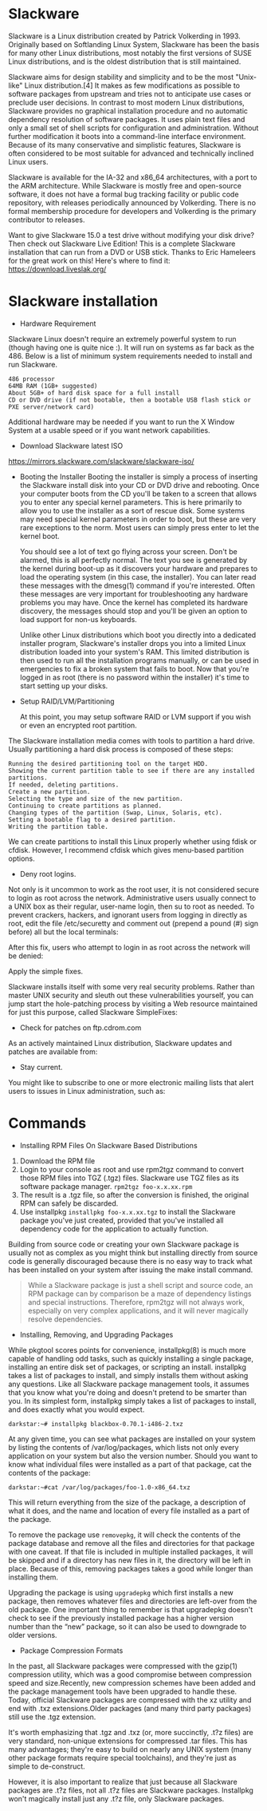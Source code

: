 # Slackware

Slackware is a Linux distribution created by Patrick Volkerding in 1993. Originally based on Softlanding Linux System, Slackware has been the basis for many other Linux distributions, most notably the first versions of SUSE Linux distributions, and is the oldest distribution that is still maintained.

Slackware aims for design stability and simplicity and to be the most "Unix-like" Linux distribution.[4] It makes as few modifications as possible to software packages from upstream and tries not to anticipate use cases or preclude user decisions. In contrast to most modern Linux distributions, Slackware provides no graphical installation procedure and no automatic dependency resolution of software packages. It uses plain text files and only a small set of shell scripts for configuration and administration. Without further modification it boots into a command-line interface environment. Because of its many conservative and simplistic features, Slackware is often considered to be most suitable for advanced and technically inclined Linux users.

Slackware is available for the IA-32 and x86_64 architectures, with a port to the ARM architecture. While Slackware is mostly free and open-source software, it does not have a formal bug tracking facility or public code repository, with releases periodically announced by Volkerding. There is no formal membership procedure for developers and Volkerding is the primary contributor to releases. 

Want to give Slackware 15.0 a test drive without modifying your disk drive? Then check out Slackware Live Edition! This is a complete Slackware installation that can run from a DVD or USB stick. Thanks to Eric Hameleers for the great work on this! Here's where to find it: https://download.liveslak.org/

# Slackware installation

- Hardware Requirement

Slackware Linux doesn't require an extremely powerful system to run (though having one is quite nice :). It will run on systems as far back as the 486. Below is a list of minimum system requirements needed to install and run Slackware.

    486 processor
    64MB RAM (1GB+ suggested)
    About 5GB+ of hard disk space for a full install
    CD or DVD drive (if not bootable, then a bootable USB flash stick or PXE server/network card) 

Additional hardware may be needed if you want to run the X Window System at a usable speed or if you want network capabilities. 

- Download Slackware latest ISO

https://mirrors.slackware.com/slackware/slackware-iso/

- Booting the Installer
  Booting the installer is simply a process of inserting the Slackware install disk into your CD or DVD drive and rebooting. Once your computer boots from the CD you'll be taken to a screen that allows you to enter any special kernel parameters. This is here primarily to allow you to use the installer as a sort of rescue disk. Some systems may need special kernel parameters in order to boot, but these are very rare exceptions to the norm. Most users can simply press enter to let the kernel boot. 

  You should see a lot of text go flying across your screen. Don't be alarmed, this is all perfectly normal. The text you see is generated by the kernel during boot-up as it discovers your hardware and prepares to load the operating system (in this case, the installer). You can later read these messages with the dmesg(1) command if you're interested. Often these messages are very important for troubleshooting any hardware problems you may have. Once the kernel has completed its hardware discovery, the messages should stop and you'll be given an option to load support for non-us keyboards. 

  Unlike other Linux distributions which boot you directly into a dedicated installer program, Slackware's installer drops you into a limited Linux distribution loaded into your system's RAM. This limited distribution is then used to run all the installation programs manually, or can be used in emergencies to fix a broken system that fails to boot. Now that you're logged in as root (there is no password within the installer) it's time to start setting up your disks. 

- Setup RAID/LVM/Partitioning
  
    At this point, you may setup software RAID or LVM support if you wish or even an encrypted root partition. 

The Slackware installation media comes with tools to partition a hard drive.
Usually partitioning a hard disk process is composed of these steps:

    Running the desired partitioning tool on the target HDD.
    Showing the current partition table to see if there are any installed partitions.
    If needed, deleting partitions.
    Create a new partition.
    Selecting the type and size of the new partition.
    Continuing to create partitions as planned.
    Changing types of the partition (Swap, Linux, Solaris, etc).
    Setting a bootable flag to a desired partition.
    Writing the partition table.

We can create partitions to install this Linux properly whether using fdisk or cfdisk. However, I recommend cfdisk which gives menu-based partition options.

- Deny root logins.

Not only is it uncommon to work as the root user, it is not considered secure to login as root across the network. Administrative users usually connect to a UNIX box as their regular, user-name login, then su to root as needed. To prevent crackers, hackers, and ignorant users from logging in directly as root, edit the file /etc/securetty and comment out (prepend a pound (#) sign before) all but the local terminals:



After this fix, users who attempt to login in as root across the network will be denied: 

Apply the simple fixes.

Slackware installs itself with some very real security problems. Rather than master UNIX security and sleuth out these vulnerabilities yourself, you can jump start the hole-patching process by visiting a Web resource maintained for just this purpose, called Slackware SimpleFixes:


- Check for patches on ftp.cdrom.com

As an actively maintained Linux distribution, Slackware updates and patches are available from:


- Stay current.

You might like to subscribe to one or more electronic mailing lists that alert users to issues in Linux administration, such as:


# Commands

- Installing RPM Files On Slackware Based Distributions 

1. Download the RPM file
2. Login to your console as root and use rpm2tgz command to convert those RPM files into TGZ (.tgz) files. Slackware use TGZ files as its software package manager. `rpm2tgz foo-x.x.xx.rpm`
3. The result is a .tgz file, so after the conversion is finished, the original RPM can safely be discarded. 
4. Use installpkg `installpkg foo-x.x.xx.tgz` to install the Slackware package you've just created, provided that you've installed all dependency code for the application to actually function. 


Building from source code or creating your own Slackware package is usually not as complex as you might think but installing directly from source code is generally discouraged because there is no easy way to track what has been installed on your system after issuing the make install command.

> While a Slackware package is just a shell script and source code, an RPM package can by comparison be a maze of dependency listings and special instructions. Therefore, rpm2tgz will not always work, especially on very complex applications, and it will never magically resolve dependencies. 


- Installing, Removing, and Upgrading Packages

 While pkgtool scores points for convenience, installpkg(8) is much more capable of handling odd tasks, such as quickly installing a single package, installing an entire disk set of packages, or scripting an install. installpkg takes a list of packages to install, and simply installs them without asking any questions. Like all Slackware package management tools, it assumes that you know what you're doing and doesn't pretend to be smarter than you. In its simplest form, installpkg simply takes a list of packages to install, and does exactly what you would expect.

`darkstar:~# installpkg blackbox-0.70.1-i486-2.txz`

At any given time, you can see what packages are installed on your system by listing the contents of /var/log/packages, which lists not only every application on your system but also the version number. Should you want to know what individual files were installed as a part of that package, cat the contents of the package: 

`darkstar:~#cat /var/log/packages/foo-1.0-x86_64.txz`

This will return everything from the size of the package, a description of what it does, and the name and location of every file installed as a part of the package. 

To remove the package use `removepkg`, it will check the contents of the package database and remove all the files and directories for that package with one caveat. If that file is included in multiple installed packages, it will be skipped and if a directory has new files in it, the directory will be left in place. Because of this, removing packages takes a good while longer than installing them. 

Upgrading the package is using `upgradepkg` which first installs a new package, then removes whatever files and directories are left-over from the old package. One important thing to remember is that upgradepkg doesn't check to see if the previously installed package has a higher version number than the “new” package, so it can also be used to downgrade to older versions. 

- Package Compression Formats

In the past, all Slackware packages were compressed with the gzip(1) compression utility, which was a good compromise between compression speed and size.Recently, new compression schemes have been added and the package management tools have been upgraded to handle these. Today, official Slackware packages are compressed with the xz utility and end with .txz extensions.Older packages (and many third party packages) still use the .tgz extension.

It's worth emphasizing that .tgz and .txz (or, more succinctly, .t?z files) are very standard, non-unique extensions for compressed .tar files. This has many advantages; they're easy to build on nearly any UNIX system (many other package formats require special toolchains), and they're just as simple to de-construct.

However, it is also important to realize that just because all Slackware packages are .t?z files, not all .t?z files are Slackware packages. Installpkg won't magically install just any .t?z file, only Slackware packages.
